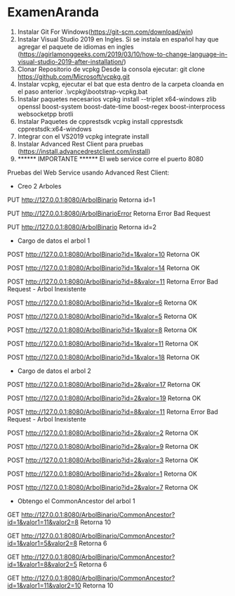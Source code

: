 # ExamenAranda
1)	Instalar Git For Windows(https://git-scm.com/download/win)
2)	Instalar Visual Studio 2019 en Ingles. Si se instala en español hay que agregar el paquete de idiomas en ingles (https://agirlamonggeeks.com/2019/03/10/how-to-change-language-in-visual-studio-2019-after-installation/) 
3)	Clonar Repositorio de vcpkg
	Desde la consola ejecutar:
		git clone https://github.com/Microsoft/vcpkg.git
4)	Instalar vcpkg, ejecutar el bat que esta dentro de la carpeta cloanda en el paso anterior
	.\vcpkg\bootstrap-vcpkg.bat
5)	Instalar paquetes necesarios
	vcpkg install --triplet x64-windows zlib openssl boost-system boost-date-time boost-regex boost-interprocess websocketpp brotli
6)	Instalar Paquetes de cpprestsdk
	vcpkg install cpprestsdk cpprestsdk:x64-windows
7)	Integrar con el VS2019
	vcpkg integrate install
8) 	Instalar Advanced Rest Client para pruebas (https://install.advancedrestclient.com/install)
9)	****** IMPORTANTE ****** El web service corre el puerto 8080




Pruebas del Web Service usando Advanced Rest Client:

- Creo 2 Arboles 

PUT http://127.0.0.1:8080/ArbolBinario
Retorna id=1

PUT http://127.0.0.1:8080/ArbolBinarioError
Retorna Error Bad Request

PUT http://127.0.0.1:8080/ArbolBinario
Retorna id=2

- Cargo de datos el arbol 1

POST http://127.0.0.1:8080/ArbolBinario?id=1&valor=10
Retorna OK

POST http://127.0.0.1:8080/ArbolBinario?id=1&valor=14
Retorna OK

POST http://127.0.0.1:8080/ArbolBinario?id=8&valor=11
Retorna Error Bad Request - Arbol Inexistente

POST http://127.0.0.1:8080/ArbolBinario?id=1&valor=6
Retorna OK

POST http://127.0.0.1:8080/ArbolBinario?id=1&valor=5
Retorna OK

POST http://127.0.0.1:8080/ArbolBinario?id=1&valor=8
Retorna OK

POST http://127.0.0.1:8080/ArbolBinario?id=1&valor=11
Retorna OK

POST http://127.0.0.1:8080/ArbolBinario?id=1&valor=18
Retorna OK

- Cargo de datos el arbol 2

POST http://127.0.0.1:8080/ArbolBinario?id=2&valor=17
Retorna OK

POST http://127.0.0.1:8080/ArbolBinario?id=2&valor=19
Retorna OK

POST http://127.0.0.1:8080/ArbolBinario?id=8&valor=11
Retorna Error Bad Request - Arbol Inexistente

POST http://127.0.0.1:8080/ArbolBinario?id=2&valor=2
Retorna OK

POST http://127.0.0.1:8080/ArbolBinario?id=2&valor=9
Retorna OK

POST http://127.0.0.1:8080/ArbolBinario?id=2&valor=3
Retorna OK

POST http://127.0.0.1:8080/ArbolBinario?id=2&valor=1
Retorna OK

POST http://127.0.0.1:8080/ArbolBinario?id=2&valor=7
Retorna OK

- Obtengo el CommonAncestor del arbol 1

GET http://127.0.0.1:8080/ArbolBinario/CommonAncestor?id=1&valor1=11&valor2=8
Retorna 10

GET http://127.0.0.1:8080/ArbolBinario/CommonAncestor?id=1&valor1=5&valor2=8
Retorna 6

GET http://127.0.0.1:8080/ArbolBinario/CommonAncestor?id=1&valor1=8&valor2=5
Retorna 6

GET http://127.0.0.1:8080/ArbolBinario/CommonAncestor?id=1&valor1=11&valor2=10
Retorna 10




